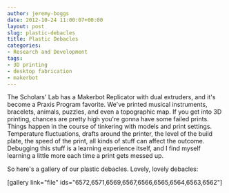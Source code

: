 ```yaml
---
author: jeremy-boggs
date: 2012-10-24 11:00:07+00:00
layout: post
slug: plastic-debacles
title: Plastic Debacles
categories:
- Research and Development
tags:
- 3D printing
- desktop fabrication
- makerbot
---
```


The Scholars' Lab has a Makerbot Replicator with dual extruders, and it's become a Praxis Program favorite. We've printed musical instruments, bracelets, animals, puzzles, and even a topographic map. If you get into 3D printing, chances are pretty high you're gonna have some failed prints. Things happen in the course of tinkering with models and print settings. Temperature fluctuations, drafts around the printer, the level of the build plate, the speed of the print, all kinds of stuff can affect the outcome. Debugging this stuff is a learning experience itself, and I find myself learning a little more each time a print gets messed up.

So here's a gallery of our plastic debacles. Lovely, lovely debacles:

[gallery link="file" ids="6572,6571,6569,6567,6566,6565,6564,6563,6562"]
